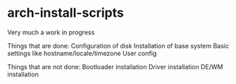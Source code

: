 # arch-install-scripts

Very much a work in progress

Things that are done:
	Configuration of disk
	Installation of base system
	Basic settings like hostname/locale/timezone
	User config

Things that are not done:
	Bootloader installation
	Driver installation
	DE/WM installation
